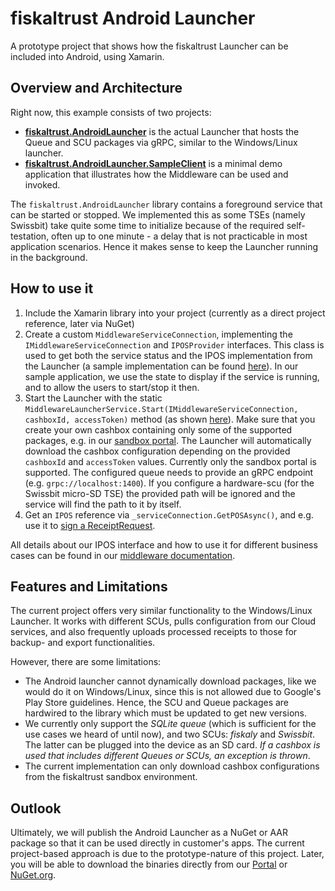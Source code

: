 # fiskaltrust Android Launcher
A prototype project that shows how the fiskaltrust Launcher can be included into Android, using Xamarin.

## Overview and Architecture
Right now, this example consists of two projects: 
- **[fiskaltrust.AndroidLauncher](src/fiskaltrust.Launcher.Android)** is the actual Launcher that hosts the Queue and SCU packages via gRPC, similar to the Windows/Linux launcher.
- **[fiskaltrust.AndroidLauncher.SampleClient](src/fiskaltrust.Launcher.Android.SampleClient)** is a minimal demo application that illustrates how the Middleware can be used and invoked.

The ```fiskaltrust.AndroidLauncher``` library contains a foreground service that can be started or stopped. We implemented this as some TSEs (namely Swissbit) take quite some time to initialize because of the required self-testation, often up to one minute - a delay that is not practicable in most application scenarios. Hence it makes sense to keep the Launcher running in the background. 

## How to use it
1. Include the Xamarin library into your project (currently as a direct project reference, later via NuGet)
2. Create a custom `MiddlewareServiceConnection`, implementing the `IMiddlewareServiceConnection` and `IPOSProvider` interfaces. This class is used to get both the service status and the IPOS implementation from the Launcher (a sample implementation can be found [here](https://github.com/fiskaltrust/middleware-launcher-android/blob/master/src/fiskaltrust.Launcher.Android.SampleClient/MiddlewareServiceConnection.cs)). In our sample application, we use the state to display if the service is running, and to allow the users to start/stop it then.
3. Start the Launcher with the static `MiddlewareLauncherService.Start(IMiddlewareServiceConnection, cashboxId, accessToken)` method (as shown [here](https://github.com/fiskaltrust/middleware-launcher-android/blob/master/src/fiskaltrust.Launcher.Android.SampleClient/MainActivity.cs#L39)). Make sure that you create your own cashbox containing only some of the supported packages, e.g. in our [sandbox portal](https://portal-sandbox.fiskaltrust.cloud). The Launcher will automatically download the cashbox configuration depending on the provided ```cashboxId``` and ```accessToken``` values. Currently only the sandbox portal is supported. The configured queue needs to provide an gRPC endpoint (e.g. ```grpc://localhost:1400```). If you configure a hardware-scu (for the Swissbit micro-SD TSE) the provided path will be ignored and the service will find the path to it by itself.
4. Get an `IPOS` reference via `_serviceConnection.GetPOSAsync()`, and e.g. use it to [sign a ReceiptRequest](https://github.com/fiskaltrust/middleware-launcher-android/blob/master/src/fiskaltrust.Launcher.Android.SampleClient/MainActivity.cs#L114).

All details about our IPOS interface and how to use it for different business cases can be found in our [middleware documentation](https://docs.fiskaltrust.cloud/doc/interface-doc/doc/general/general.html).

## Features and Limitations
The current project offers very similar functionality to the Windows/Linux Launcher. It works with different SCUs, pulls configuration from our Cloud services, and also frequently uploads processed receipts to those for backup- and export functionalities.

However, there are some limitations:
- The Android launcher cannot dynamically download packages, like we would do it on Windows/Linux, since this is not allowed due to Google's Play Store guidelines. Hence, the SCU and Queue packages are hardwired to the library which must be updated to get new versions.
- We currently only support the _SQLite queue_ (which is sufficient for the use cases we heard of until now), and two SCUs: _fiskaly_ and _Swissbit_. The latter can be plugged into the device as an SD card. _If a cashbox is used that includes different Queues or SCUs, an exception is thrown_.
- The current implementation can only download cashbox configurations from the fiskaltrust sandbox environment.

## Outlook
Ultimately, we will publish the Android Launcher as a NuGet or AAR package so that it can be used directly in customer's apps. The current project-based approach is due to the prototype-nature of this project. Later, you will be able to download the binaries directly from our [Portal](https://portal.fiskaltrust.de) or [NuGet.org](https://nuget.org).
